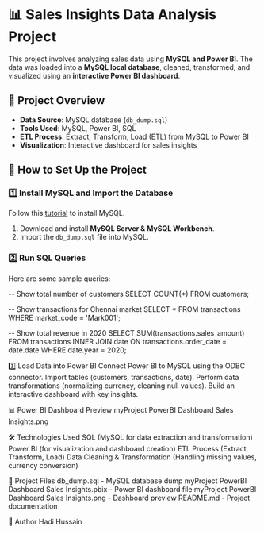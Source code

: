 # 📊 Sales Insights Data Analysis Project

This project involves analyzing sales data using **MySQL and Power BI**. The data was loaded into a **MySQL local database**, cleaned, transformed, and visualized using an **interactive Power BI dashboard**.

## 📌 Project Overview
- **Data Source**: MySQL database (`db_dump.sql`)
- **Tools Used**: MySQL, Power BI, SQL
- **ETL Process**: Extract, Transform, Load (ETL) from MySQL to Power BI
- **Visualization**: Interactive dashboard for sales insights

## 🚀 How to Set Up the Project
### 1️⃣ Install MySQL and Import the Database
Follow this [tutorial](https://www.youtube.com/watch?v=WuBcTJnIuzo) to install MySQL.

1. Download and install **MySQL Server & MySQL Workbench**.
2. Import the `db_dump.sql` file into MySQL.

### 2️⃣ Run SQL Queries
Here are some sample queries:

-- Show total number of customers
SELECT COUNT(*) FROM customers;

-- Show transactions for Chennai market
SELECT * FROM transactions WHERE market_code = 'Mark001';

-- Show total revenue in 2020
SELECT SUM(transactions.sales_amount) 
FROM transactions 
INNER JOIN date ON transactions.order_date = date.date 
WHERE date.year = 2020;

3️⃣ Load Data into Power BI
Connect Power BI to MySQL using the ODBC connector.
Import tables (customers, transactions, date).
Perform data transformations (normalizing currency, cleaning null values).
Build an interactive dashboard with key insights.

📊 Power BI Dashboard Preview
myProject PowerBI Dashboard Sales Insights.png

🛠 Technologies Used
SQL (MySQL for data extraction and transformation)
Power BI (for visualization and dashboard creation)
ETL Process (Extract, Transform, Load)
Data Cleaning & Transformation (Handling missing values, currency conversion)

📂 Project Files
db_dump.sql - MySQL database dump
myProject PowerBI Dashboard Sales Insights.pbix - Power BI dashboard file
myProject PowerBI Dashboard Sales Insights.png - Dashboard preview
README.md - Project documentation

📢 Author
Hadi Hussain
